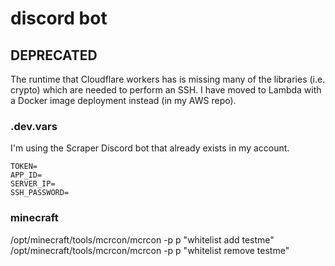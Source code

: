 # discord bot

## DEPRECATED
The runtime that Cloudflare workers has is missing many of the libraries (i.e. crypto) which are needed to perform an SSH. I have moved to Lambda with a Docker image deployment instead (in my AWS repo).


### .dev.vars
I'm using the Scraper Discord bot that already exists in my account.

```
TOKEN=
APP_ID=
SERVER_IP=
SSH_PASSWORD=
```

### minecraft
/opt/minecraft/tools/mcrcon/mcrcon -p p "whitelist add testme"
/opt/minecraft/tools/mcrcon/mcrcon -p p "whitelist remove testme"